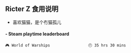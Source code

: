 ## Ricter Z 食用说明
- 喜欢猫猫，是个冇猫孤儿

<!-- steam-box start -->
#### - Steam playtime leaderboard
```text
🎮 World of Warships                 🕘 35 hrs 30 mins
```
<!-- Powered by https://github.com/YouEclipse/steam-box . -->
<!-- steam-box end -->
